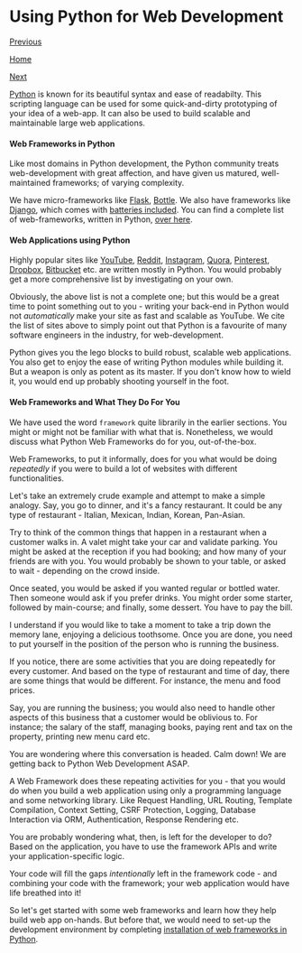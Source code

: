 # Using Python for Web Development

[Previous](https://github.com/FreeCodeCamp/FreeCodeCamp/wiki/Python-Functions)

[Home](https://github.com/FreeCodeCamp/FreeCodeCamp/wiki/Python)

[Next](https://github.com/FreeCodeCamp/FreeCodeCamp/wiki/Install-Django-Flask)


[Python](https://github.com/FreeCodeCamp/FreeCodeCamp/wiki/Python) is known for its beautiful syntax and ease of readabilty. This scripting language can be used for some quick-and-dirty prototyping of your idea of a web-app. It can also be used to build scalable and maintainable large web applications.

#### Web Frameworks in Python

Like most domains in Python development, the Python community treats web-development with great affection, and have given us matured, well-maintained frameworks; of varying complexity.

We have micro-frameworks like [Flask](http://flask.pocoo.org/), [Bottle](http://bottlepy.org/docs/dev/index.html). We also have frameworks like [Django](https://www.djangoproject.com/), which comes with [batteries included](https://github.com/rosarior/awesome-django). You can find a complete list of web-frameworks, written in Python, [over here](https://en.wikipedia.org/wiki/Comparison_of_web_frameworks#Python).

#### Web Applications using Python

Highly popular sites like [YouTube](http://highscalability.com/youtube-architecture), [Reddit](https://github.com/reddit/reddit), [Instagram](http://instagram-engineering.tumblr.com/post/13649370142/what-powers-instagram-hundreds-of-instances),  [Quora](http://qr.ae/RUkZJd), [Pinterest](http://qr.ae/RUkZOJ), [Dropbox](http://eranki.tumblr.com/post/27076431887/scaling-lessons-learned-at-dropbox-part-1), [Bitbucket](https://blog.bitbucket.org/2012/08/24/segregating-services/) etc. are written mostly in Python. You would probably get a more comprehensive list by investigating on your own.

Obviously, the above list is not a complete one; but this would be a great time to point something out to you - writing your back-end in Python would not _automatically_ make your site as fast and scalable as YouTube. We cite the list of sites above to simply point out that Python is a favourite of many software engineers in the industry, for web-development.

Python gives you the lego blocks to build robust, scalable web applications. You also get to enjoy the ease of writing Python modules while building it. But a weapon is only as potent as its master. If you don't know how to wield it, you would end up probably shooting yourself in the foot.


#### Web Frameworks and What They Do For You

We have used the word `framework` quite librarily in the earlier sections. You might or might not be familiar with what that is. Nonetheless, we would discuss what Python Web Frameworks do for you, out-of-the-box.

Web Frameworks, to put it informally, does for you what would be doing *repeatedly* if you were to build a lot of websites with different functionalities. 

Let's take an extremely crude example and attempt to make a simple analogy. Say, you go to dinner, and it's a fancy restaurant. It could be any type of restaurant - Italian, Mexican, Indian, Korean, Pan-Asian.

Try to think of the common things that happen in a restaurant when a customer walks in. A valet might take your car and validate parking. You might be asked at the reception if you had booking; and how many of your friends are with you. You would probably be shown to your table, or asked to wait - depending on the crowd inside.

Once seated, you would be asked if you wanted regular or bottled water. Then someone would ask if you prefer drinks. You might order some starter, followed by main-course; and finally, some dessert. You have to pay the bill.

I understand if you would like to take a moment to take a trip down the memory lane, enjoying a delicious toothsome. Once you are done, you need to put yourself in the position of the person who is running the business.

If you notice, there are some activities that you are doing repeatedly for every customer. And based on the type of restaurant and time of day, there are some things that would be different. For instance, the menu and food prices.

Say, you are running the business; you would also need to handle other aspects of this business that a customer would be oblivious to. For instance; the salary of the staff, managing books, paying rent and tax on the property, printing new menu card etc.

You are wondering where this conversation is headed. Calm down! We are getting back to Python Web Development ASAP.

A Web Framework does these repeating activities for you - that you would do when you build a web application using only a programming language and some networking library. Like Request Handling, URL Routing, Template Compilation, Context Setting, CSRF Protection, Logging, Database Interaction via ORM, Authentication, Response Rendering etc.

You are probably wondering what, then, is left for the developer to do? Based on the application, you have to use the framework APIs and write your application-specific logic.

Your code will fill the gaps *intentionally* left in the framework code - and combining your code with the framework; your web application would have life breathed into it!

So let's get started with some web frameworks and learn how they help build web app on-hands. But before that, we would need to set-up the development environment by completing [installation of web frameworks in Python](https://github.com/FreeCodeCamp/FreeCodeCamp/wiki/Install-Django-Flask).
